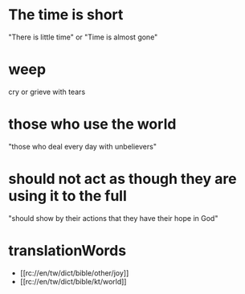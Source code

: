 # The time is short

"There is little time" or "Time is almost gone"

# weep

cry or grieve with tears

# those who use the world

"those who deal every day with unbelievers"

# should not act as though they are using it to the full

"should show by their actions that they have their hope in God"

# translationWords

* [[rc://en/tw/dict/bible/other/joy]]
* [[rc://en/tw/dict/bible/kt/world]]